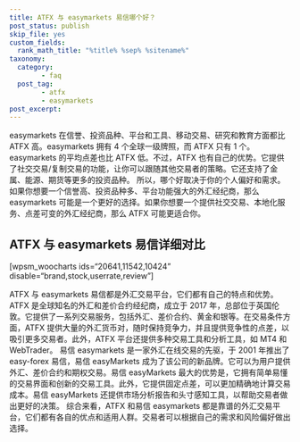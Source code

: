 ```yaml
---
title: ATFX 与 easymarkets 易信哪个好？
post_status: publish
skip_file: yes
custom_fields:
  rank_math_title: "%title% %sep% %sitename%"
taxonomy:
  category:
        - faq
  post_tag:
        - atfx
        - easymarkets
post_excerpt: 
---
```

easymarkets 在信誉、投资品种、平台和工具、移动交易、研究和教育方面都比 ATFX 高。easymarkets 拥有 4 个全球一级牌照，而 ATFX 只有 1 个。easymarkets 的平均点差也比 ATFX 低。不过，ATFX 也有自己的优势。它提供了社交交易/复制交易的功能，让你可以跟随其他交易者的策略。它还支持了金属、能源、期货等更多的投资品种。 所以，哪个好取决于你的个人偏好和需求。如果你想要一个信誉高、投资品种多、平台功能强大的外汇经纪商，那么 easymarkets 可能是一个更好的选择。如果你想要一个提供社交交易、本地化服务、点差可变的外汇经纪商，那么 ATFX 可能更适合你。

## ATFX 与 easymarkets 易信详细对比

[wpsm_woocharts ids=“20641,11542,10424” disable=“brand,stock,userrate,review”]

ATFX 与 easymarkets 易信都是外汇交易平台，它们都有自己的特点和优势。 ATFX 是全球知名的外汇和差价合约经纪商，成立于 2017 年，总部位于英国伦敦。它提供了一系列交易服务，包括外汇、差价合约、黄金和银等。在交易条件方面，ATFX 提供大量的外汇货币对，随时保持竞争力，并且提供竞争性的点差，以吸引更多交易者。此外，ATFX 平台还提供多种交易工具和分析工具，如 MT4 和 WebTrader。 易信 easymarkets 是一家外汇在线交易的先驱，于 2001 年推出了 easy-forex 易信，易信 easyMarkets 成为了该公司的新品牌。它可以为用户提供外汇、差价合约和期权交易。易信 easyMarkets 最大的优势是，它拥有简单易懂的交易界面和创新的交易工具。此外，它提供固定点差，可以更加精确地计算交易成本。易信 easyMarkets 还提供市场分析报告和头寸感知工具，以帮助交易者做出更好的决策。 综合来看，ATFX 和易信 easymarkets 都是靠谱的外汇交易平台，它们都有各自的优点和适用人群。交易者可以根据自己的需求和风险偏好做出选择。